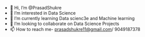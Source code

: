 - 👋 Hi, I’m @PrasadShukre
- 👀 I’m interested in Data Science
- 🌱 I’m currently learning Data scienc3e and Machine learning
- 💞️ I’m looking to collaborate on Data Science Projects
- 📫 How to reach me- prasadshukre11@gmail.com/ 9049187378

<!---
PrasadShukre/PrasadShukre is a ✨ special ✨ repository because its `README.md` (this file) appears on your GitHub profile.
You can click the Preview link to take a look at your changes.
--->
